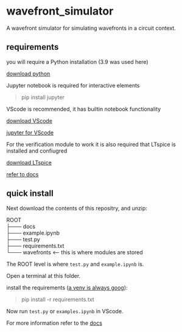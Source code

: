 # wavefront_simulator
A wavefront simulator for simulating wavefronts in a circuit context.

## requirements

you will require a Python installation (3.9 was used here)

[download python](https://www.python.org/downloads/)

Jupyter notebook is required for interactive elements

> pip install jupyter

VScode is recommended, it has builtin notebook functionality

[download VScode](https://code.visualstudio.com/download)

[jupyter for VScode](https://code.visualstudio.com/docs/datascience/jupyter-notebooks)

For the verification module to work it is also required that LTspice is installed and confiugred

[download LTspice](https://www.analog.com/en/design-center/design-tools-and-calculators/ltspice-simulator.html)

[refer to docs](https://wavefront-simulator.readthedocs.io/en/latest/)

## quick install

Next download the contents of this repositry, and unzip:

ROOT<br />
├─── docs<br />
├─── example.ipynb<br />
├─── test.py<br />
├─── requirements.txt<br />
└─── wavefronts  <-- this is where modules are stored <br />

The ROOT level is where `test.py` and `example.ipynb` is.

Open a terminal at this folder.

install the requirements ([a venv is always goog](https://realpython.com/python-virtual-environments-a-primer/)):

> pip install -r requirements.txt

Now run `test.py` or `examples.ipynb` in VScode.

For more information refer to the [docs](https://wavefront-simulator.readthedocs.io/en/latest/)

